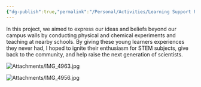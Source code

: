 ```yaml
---
{"dg-publish":true,"permalink":"/Personal/Activities/Learning Support Project/"}
---
```


 
In this project, we aimed to express our ideas and beliefs beyond our campus walls by conducting physical and chemical experiments and teaching at nearby schools. By giving these young learners experiences they never had, I hoped to ignite their enthusiasm for STEM subjects, give back to the community, and help raise the next generation of scientists.


![Attachments/IMG_4963.jpg](/img/user/Attachments/IMG_4963.jpg)

![Attachments/IMG_4956.jpg](/img/user/Attachments/IMG_4956.jpg)
